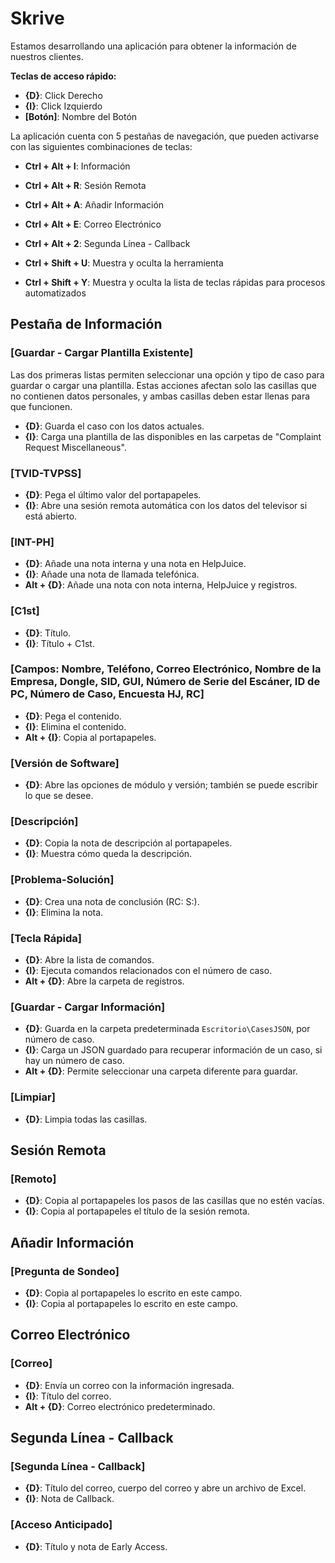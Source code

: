 # Skrive

Estamos desarrollando una aplicación para obtener la información de nuestros clientes.

**Teclas de acceso rápido:**

- **{D}**: Click Derecho
- **{I}**: Click Izquierdo
- **[Botón]**: Nombre del Botón

La aplicación cuenta con 5 pestañas de navegación, que pueden activarse con las siguientes combinaciones de teclas:

- **Ctrl + Alt + I**: Información
- **Ctrl + Alt + R**: Sesión Remota
- **Ctrl + Alt + A**: Añadir Información
- **Ctrl + Alt + E**: Correo Electrónico
- **Ctrl + Alt + 2**: Segunda Línea - Callback

- **Ctrl + Shift + U**: Muestra y oculta la herramienta
- **Ctrl + Shift + Y**: Muestra y oculta la lista de teclas rápidas para procesos automatizados

## Pestaña de Información

### [Guardar - Cargar Plantilla Existente]

Las dos primeras listas permiten seleccionar una opción y tipo de caso para guardar o cargar una plantilla. Estas acciones afectan solo las casillas que no contienen datos personales, y ambas casillas deben estar llenas para que funcionen.

- **{D}**: Guarda el caso con los datos actuales.
- **{I}**: Carga una plantilla de las disponibles en las carpetas de "Complaint Request Miscellaneous".

### [TVID-TVPSS]

- **{D}**: Pega el último valor del portapapeles.
- **{I}**: Abre una sesión remota automática con los datos del televisor si está abierto.

### [INT-PH]

- **{D}**: Añade una nota interna y una nota en HelpJuice.
- **{I}**: Añade una nota de llamada telefónica.
- **Alt + {D}**: Añade una nota con nota interna, HelpJuice y registros.

### [C1st]

- **{D}**: Título.
- **{I}**: Título + C1st.

### [Campos: Nombre, Teléfono, Correo Electrónico, Nombre de la Empresa, Dongle, SID, GUI, Número de Serie del Escáner, ID de PC, Número de Caso, Encuesta HJ, RC]

- **{D}**: Pega el contenido.
- **{I}**: Elimina el contenido.
- **Alt + {I}**: Copia al portapapeles.

### [Versión de Software]

- **{D}**: Abre las opciones de módulo y versión; también se puede escribir lo que se desee.

### [Descripción]

- **{D}**: Copia la nota de descripción al portapapeles.
- **{I}**: Muestra cómo queda la descripción.

### [Problema-Solución]

- **{D}**: Crea una nota de conclusión (RC: S:).
- **{I}**: Elimina la nota.

### [Tecla Rápida]

- **{D}**: Abre la lista de comandos.
- **{I}**: Ejecuta comandos relacionados con el número de caso.
- **Alt + {D}**: Abre la carpeta de registros.

### [Guardar - Cargar Información]

- **{D}**: Guarda en la carpeta predeterminada `Escritorio\CasesJSON`, por número de caso.
- **{I}**: Carga un JSON guardado para recuperar información de un caso, si hay un número de caso.
- **Alt + {D}**: Permite seleccionar una carpeta diferente para guardar.

### [Limpiar]

- **{D}**: Limpia todas las casillas.

## Sesión Remota

### [Remoto]

- **{D}**: Copia al portapapeles los pasos de las casillas que no estén vacías.
- **{I}**: Copia al portapapeles el título de la sesión remota.

## Añadir Información

### [Pregunta de Sondeo]

- **{D}**: Copia al portapapeles lo escrito en este campo.
- **{I}**: Copia al portapapeles lo escrito en este campo.

## Correo Electrónico

### [Correo]

- **{D}**: Envía un correo con la información ingresada.
- **{I}**: Título del correo.
- **Alt + {D}**: Correo electrónico predeterminado.

## Segunda Línea - Callback

### [Segunda Línea - Callback]

- **{D}**: Título del correo, cuerpo del correo y abre un archivo de Excel.
- **{I}**: Nota de Callback.

### [Acceso Anticipado]

- **{D}**: Título y nota de Early Access.
